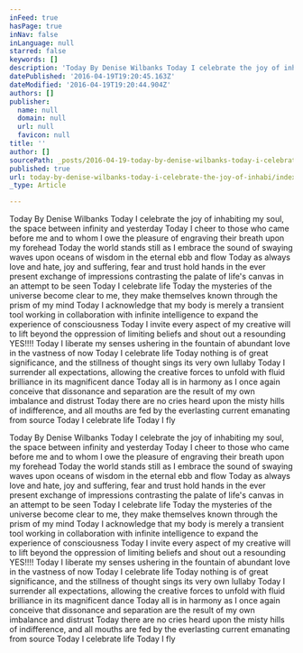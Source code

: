 ```yaml
---
inFeed: true
hasPage: true
inNav: false
inLanguage: null
starred: false
keywords: []
description: 'Today By Denise Wilbanks Today I celebrate the joy of inhabiting my soul, the space between infinity and yesterday Today I cheer to those who came before me and to whom I owe the pleasure of engraving their breath upon my forehead Today the world stands still as I embrace the sound of swaying waves upon oceans of wisdom in the eternal ebb and flow Today as always love and hate, joy and suffering, fear and trust hold hands in the ever present exchange of impressions contrasting the palate of life’s canvas in an attempt to be seen Today I celebrate life Today the mysteries of the universe become clear to me, they make themselves known through the prism of my mind Today I acknowledge that my body is merely a transient tool working in collaboration with infinite intelligence to expand the experience of consciousness Today I invite every aspect of my creative will to lift beyond the oppression of limiting beliefs and shout out a resounding YES!!!! Today I liberate my senses ushering in the fountain of abundant love in the vastness of now Today I celebrate life Today nothing is of great significance, and the stillness of thought sings its very own lullaby Today I surrender all expectations, allowing the creative forces to unfold with fluid brilliance in its magnificent dance Today all is in harmony as I once again conceive that dissonance and separation are the result of my own imbalance and distrust Today there are no cries heard upon the misty hills of indifference, and all mouths are fed by the everlasting current emanating from source Today I celebrate life Today I fly '
datePublished: '2016-04-19T19:20:45.163Z'
dateModified: '2016-04-19T19:20:44.904Z'
authors: []
publisher:
  name: null
  domain: null
  url: null
  favicon: null
title: ''
author: []
sourcePath: _posts/2016-04-19-today-by-denise-wilbanks-today-i-celebrate-the-joy-of-inhabi.md
published: true
url: today-by-denise-wilbanks-today-i-celebrate-the-joy-of-inhabi/index.html
_type: Article

---
```

Today By Denise Wilbanks Today I celebrate the joy of inhabiting my soul, the space between infinity and yesterday Today I cheer to those who came before me and to whom I owe the pleasure of engraving their breath upon my forehead Today the world stands still as I embrace the sound of swaying waves upon oceans of wisdom in the eternal ebb and flow Today as always love and hate, joy and suffering, fear and trust hold hands in the ever present exchange of impressions contrasting the palate of life's canvas in an attempt to be seen Today I celebrate life Today the mysteries of the universe become clear to me, they make themselves known through the prism of my mind Today I acknowledge that my body is merely a transient tool working in collaboration with infinite intelligence to expand the experience of consciousness Today I invite every aspect of my creative will to lift beyond the oppression of limiting beliefs and shout out a resounding YES!!!! Today I liberate my senses ushering in the fountain of abundant love in the vastness of now Today I celebrate life Today nothing is of great significance, and the stillness of thought sings its very own lullaby Today I surrender all expectations, allowing the creative forces to unfold with fluid brilliance in its magnificent dance Today all is in harmony as I once again conceive that dissonance and separation are the result of my own imbalance and distrust Today there are no cries heard upon the misty hills of indifference, and all mouths are fed by the everlasting current emanating from source Today I celebrate life Today I fly 

Today By Denise Wilbanks Today I celebrate the joy of inhabiting my soul, the space between infinity and yesterday Today I cheer to those who came before me and to whom I owe the pleasure of engraving their breath upon my forehead Today the world stands still as I embrace the sound of swaying waves upon oceans of wisdom in the eternal ebb and flow Today as always love and hate, joy and suffering, fear and trust hold hands in the ever present exchange of impressions contrasting the palate of life's canvas in an attempt to be seen Today I celebrate life Today the mysteries of the universe become clear to me, they make themselves known through the prism of my mind Today I acknowledge that my body is merely a transient tool working in collaboration with infinite intelligence to expand the experience of consciousness Today I invite every aspect of my creative will to lift beyond the oppression of limiting beliefs and shout out a resounding YES!!!! Today I liberate my senses ushering in the fountain of abundant love in the vastness of now Today I celebrate life Today nothing is of great significance, and the stillness of thought sings its very own lullaby Today I surrender all expectations, allowing the creative forces to unfold with fluid brilliance in its magnificent dance Today all is in harmony as I once again conceive that dissonance and separation are the result of my own imbalance and distrust Today there are no cries heard upon the misty hills of indifference, and all mouths are fed by the everlasting current emanating from source Today I celebrate life Today I fly